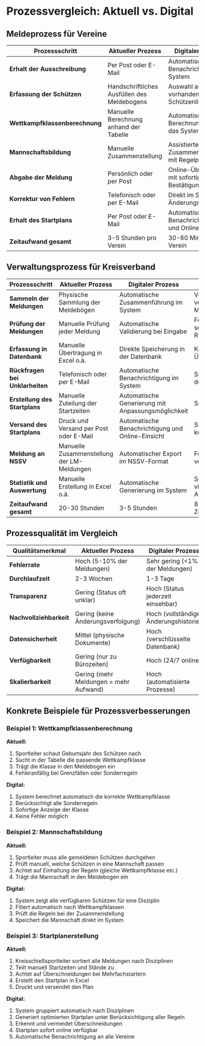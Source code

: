 # Prozessvergleich: Aktuell vs. Digital

## Meldeprozess für Vereine

| Prozessschritt | Aktueller Prozess | Digitaler Prozess | Vorteile |
|----------------|-------------------|-------------------|----------|
| **Erhalt der Ausschreibung** | Per Post oder E-Mail | Automatische Benachrichtigung im System | Schneller, keine verlorenen Dokumente |
| **Erfassung der Schützen** | Handschriftliches Ausfüllen des Meldebogens | Auswahl aus vorhandener Schützenliste | Schneller, keine Schreibfehler |
| **Wettkampfklassenberechnung** | Manuelle Berechnung anhand der Tabelle | Automatische Berechnung durch das System | Fehlerfrei, sofortige Berechnung |
| **Mannschaftsbildung** | Manuelle Zusammenstellung | Assistierte Zusammenstellung mit Regelprüfung | Einfacher, regelkonform |
| **Abgabe der Meldung** | Persönlich oder per Post | Online-Übermittlung mit sofortiger Bestätigung | Sofort, keine Transportverluste |
| **Korrektur von Fehlern** | Telefonisch oder per E-Mail | Direkt im System mit Änderungsverfolgung | Transparent, nachvollziehbar |
| **Erhalt des Startplans** | Per Post oder E-Mail | Automatische Benachrichtigung und Online-Einsicht | Schneller, jederzeit abrufbar |
| **Zeitaufwand gesamt** | 3-5 Stunden pro Verein | 30-60 Minuten pro Verein | 80-90% Zeitersparnis |

## Verwaltungsprozess für Kreisverband

| Prozessschritt | Aktueller Prozess | Digitaler Prozess | Vorteile |
|----------------|-------------------|-------------------|----------|
| **Sammeln der Meldungen** | Physische Sammlung der Meldebögen | Automatische Zusammenführung im System | Vollständig, keine verlorenen Meldungen |
| **Prüfung der Meldungen** | Manuelle Prüfung jeder Meldung | Automatische Validierung bei Eingabe | Fehlerfrei, sofortige Rückmeldung |
| **Erfassung in Datenbank** | Manuelle Übertragung in Excel o.ä. | Direkte Speicherung in der Datenbank | Keine Übertragungsfehler |
| **Rückfragen bei Unklarheiten** | Telefonisch oder per E-Mail | Automatische Benachrichtigung im System | Schneller, dokumentiert |
| **Erstellung des Startplans** | Manuelle Zuteilung der Startzeiten | Automatische Generierung mit Anpassungsmöglichkeit | Schneller, optimiert |
| **Versand des Startplans** | Druck und Versand per Post oder E-Mail | Automatische Benachrichtigung und Online-Einsicht | Sofort verfügbar, keine Druckkosten |
| **Meldung an NSSV** | Manuelle Zusammenstellung der LM-Meldungen | Automatischer Export im NSSV-Format | Fehlerfrei, sofort verfügbar |
| **Statistik und Auswertung** | Manuelle Erstellung in Excel o.ä. | Automatische Generierung im System | Sofort verfügbar, vielfältige Auswertungen |
| **Zeitaufwand gesamt** | 20-30 Stunden | 3-5 Stunden | 80-90% Zeitersparnis |

## Prozessqualität im Vergleich

| Qualitätsmerkmal | Aktueller Prozess | Digitaler Prozess |
|------------------|-------------------|-------------------|
| **Fehlerrate** | Hoch (5-10% der Meldungen) | Sehr gering (<1% der Meldungen) |
| **Durchlaufzeit** | 2-3 Wochen | 1-3 Tage |
| **Transparenz** | Gering (Status oft unklar) | Hoch (Status jederzeit einsehbar) |
| **Nachvollziehbarkeit** | Gering (keine Änderungsverfolgung) | Hoch (vollständige Änderungshistorie) |
| **Datensicherheit** | Mittel (physische Dokumente) | Hoch (verschlüsselte Datenbank) |
| **Verfügbarkeit** | Gering (nur zu Bürozeiten) | Hoch (24/7 online) |
| **Skalierbarkeit** | Gering (mehr Meldungen = mehr Aufwand) | Hoch (automatisierte Prozesse) |

## Konkrete Beispiele für Prozessverbesserungen

### Beispiel 1: Wettkampfklassenberechnung

**Aktuell:**
1. Sportleiter schaut Geburtsjahr des Schützen nach
2. Sucht in der Tabelle die passende Wettkampfklasse
3. Trägt die Klasse in den Meldebogen ein
4. Fehleranfällig bei Grenzfällen oder Sonderregeln

**Digital:**
1. System berechnet automatisch die korrekte Wettkampfklasse
2. Berücksichtigt alle Sonderregeln
3. Sofortige Anzeige der Klasse
4. Keine Fehler möglich

### Beispiel 2: Mannschaftsbildung

**Aktuell:**
1. Sportleiter muss alle gemeldeten Schützen durchgehen
2. Prüft manuell, welche Schützen in eine Mannschaft passen
3. Achtet auf Einhaltung der Regeln (gleiche Wettkampfklasse etc.)
4. Trägt die Mannschaft in den Meldebogen ein

**Digital:**
1. System zeigt alle verfügbaren Schützen für eine Disziplin
2. Filtert automatisch nach Wettkampfklassen
3. Prüft die Regeln bei der Zusammenstellung
4. Speichert die Mannschaft direkt im System

### Beispiel 3: Startplanerstellung

**Aktuell:**
1. Kreisschießsportleiter sortiert alle Meldungen nach Disziplinen
2. Teilt manuell Startzeiten und Stände zu
3. Achtet auf Überschneidungen bei Mehrfachstartern
4. Erstellt den Startplan in Excel
5. Druckt und versendet den Plan

**Digital:**
1. System gruppiert automatisch nach Disziplinen
2. Generiert optimierten Startplan unter Berücksichtigung aller Regeln
3. Erkennt und vermeidet Überschneidungen
4. Startplan sofort online verfügbar
5. Automatische Benachrichtigung an alle Vereine